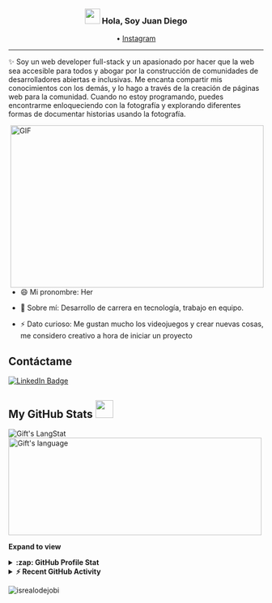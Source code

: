 <!-- Heading -->
<h3 align="center"><img src = "https://media.tenor.com/rgI7Ze-_-bsAAAAC/hello-hello-there.gif" width = 30px> Hola, Soy Juan Diego</h3>

<p align="center">
  <!-- <a href="https://www.juanleon.dev">Website</a> --> •
  <a href="https://www.instagram.com/juandiego.ledo/">Instagram</a>
</p>

 <!-- About section -->

---
✨ Soy un web developer full-stack y un apasionado por hacer que la web sea accesible para todos y abogar por la construcción de comunidades de desarrolladores abiertas e inclusivas.
Me encanta compartir mis conocimientos con los demás, y lo hago a través de la creación de páginas web para la comunidad. Cuando no estoy programando, puedes encontrarme enloqueciendo con la fotografía y explorando diferentes formas de documentar historias usando la fotografía.


<!-- code gif-->
<img align="right" alt="GIF" src="./code.gif" width="500" height="320" />

- 😄 Mi pronombre: Her   

- 💬 Sobre mí: Desarrollo de carrera en tecnología, trabajo en equipo.

- ⚡ Dato curioso: Me gustan mucho los videojuegos y crear nuevas cosas, me considero creativo a hora de iniciar un proyecto

<!-- About section: END -->


<!-- Conecct section -->

<h2>Contáctame</h3>
    <p>
        <a href="https://linkedin.com/in/juan-diego-187865255/" blank><img src="https://img.shields.io/badge/-Juan%20Leon%20-blue?style=plastic&amp;labelColor=blue&amp;logo=LinkedIn&amp;link=https://linkedin.com/in/juan-diego-187865225/%22" alt="LinkedIn Badge"></a> 
   </p>

 <!-- Conecct section: END -->
 
  <!-- GitHub section -->

 ##  My GitHub Stats <img src = "https://i.pinimg.com/originals/65/c4/f4/65c4f452571be1261e9c623f7da488ac.gif" width = 35px> 
 
 <div>
   <img align="center" src="https://github-readme-streak-stats.herokuapp.com/?user=JuanLeon123" alt="Gift's LangStat" />
  <img align="center" src="https://github-readme-stats.vercel.app/api/top-langs/?username=JuanLeon123" alt="Gift's language" height="192px"  width="500px"/>
</div>

**Expand to view**
<details>
  <summary><b>:zap: GitHub Profile Stat</b></summary>
  <img src="https://github-readme-stats.anuraghazra1.vercel.app/api?username=JuanLeon123&show_icons=true" />
</details>
<details>
  <summary><b>⚡ Recent GitHub Activity</b></summary>
  <br/>
   <a href="https://github.com/lauragift21/"><img alt="Gift' Activity Graph" src="https://activity-graph.herokuapp.com/graph?username=JuanLeon123&custom_title=Gift's%20Contribution%20Graph&theme=react-dark" /></a>
  <br/>
</details>

<!-- GitHub section: END -->

<!-- Profile Views -->

<p align="left"> <img src="https://komarev.com/ghpvc/?username=JuanLeon123&label=Profile%20views&color=0e75b6&style=flat" alt="isrealodejobi" />
</p>

<!-- THE END -->


<!--
**JuanLeon123/JuanLeon123** is a ✨ _special_ ✨ repository because its `README.md` (this file) appears on your GitHub profile.

Here are some ideas to get you started:

- 🔭 I’m currently working on ...
- 🌱 I’m currently learning ...
- 👯 I’m looking to collaborate on ...
- 🤔 I’m looking for help with ...
- 💬 Ask me about ...
- 📫 How to reach me: ...
- 😄 Pronouns: ...
- ⚡ Fun fact: ...
-->
